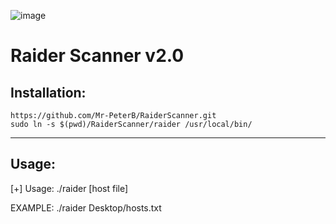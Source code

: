 ![image](https://user-images.githubusercontent.com/83140947/200195818-5d7b369a-0173-417d-abd8-553115a0c877.png)
# Raider Scanner v2.0

## Installation:
```
https://github.com/Mr-PeterB/RaiderScanner.git
sudo ln -s $(pwd)/RaiderScanner/raider /usr/local/bin/
```
***
## Usage:
[+] Usage: ./raider [host file]

EXAMPLE:
./raider Desktop/hosts.txt
